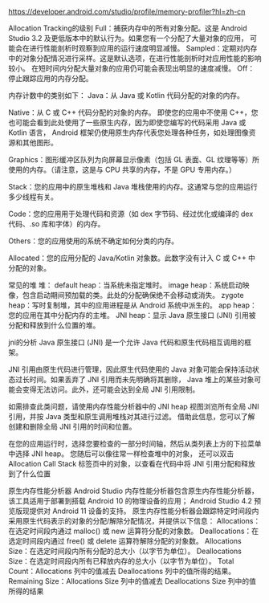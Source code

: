 https://developer.android.com/studio/profile/memory-profiler?hl=zh-cn

Allocation Tracking的级别
Full：捕获内存中的所有对象分配。这是 Android Studio 3.2 及更低版本中的默认行为。如果您有一个分配了大量对象的应用，
    可能会在进行性能剖析时观察到应用的运行速度明显减慢。
Sampled：定期对内存中的对象分配情况进行采样。这是默认选项，在进行性能剖析时对应用性能的影响较小。
    在短时间内分配大量对象的应用仍可能会表现出明显的速度减慢。
Off：停止跟踪应用的内存分配。

内存计数中的类别如下：
Java：从 Java 或 Kotlin 代码分配的对象的内存。

Native：从 C 或 C++ 代码分配的对象的内存。
   即使您的应用中不使用 C++，您也可能会看到此处使用了一些原生内存，因为即使您编写的代码采用 Java 或 Kotlin 语言，
   Android 框架仍使用原生内存代表您处理各种任务，如处理图像资源和其他图形。

Graphics：图形缓冲区队列为向屏幕显示像素（包括 GL 表面、GL 纹理等等）所使用的内存。（请注意，这是与 CPU 共享的内存，不是 GPU 专用内存。）

Stack：您的应用中的原生堆栈和 Java 堆栈使用的内存。这通常与您的应用运行多少线程有关。

Code：您的应用用于处理代码和资源（如 dex 字节码、经过优化或编译的 dex 代码、.so 库和字体）的内存。

Others：您的应用使用的系统不确定如何分类的内存。

Allocated：您的应用分配的 Java/Kotlin 对象数。此数字没有计入 C 或 C++ 中分配的对象。


常见的堆
堆：
default heap：当系统未指定堆时。
image heap：系统启动映像，包含启动期间预加载的类。此处的分配确保绝不会移动或消失。
zygote heap：写时复制堆，其中的应用进程是从 Android 系统中派生的。
app heap：您的应用在其中分配内存的主堆。
JNI heap：显示 Java 原生接口 (JNI) 引用被分配和释放到什么位置的堆。



jni的分析
Java 原生接口 (JNI) 是一个允许 Java 代码和原生代码相互调用的框架。

JNI 引用由原生代码进行管理，因此原生代码使用的 Java 对象可能会保持活动状态过长时间。如果丢弃了 JNI 引用而未先明确将其删除，
  Java 堆上的某些对象可能会变得无法访问。此外，还可能会达到全局 JNI 引用限制。

如需排查此类问题，请使用内存性能分析器中的 JNI heap 视图浏览所有全局 JNI 引用，并按 Java 类型和原生调用堆栈对其进行过滤。
  借助此信息，您可以了解创建和删除全局 JNI 引用的时间和位置。

在您的应用运行时，选择您要检查的一部分时间轴，然后从类列表上方的下拉菜单中选择 JNI heap。 您随后可以像往常一样检查堆中的对象，
  还可以双击 Allocation Call Stack 标签页中的对象，以查看在代码中将 JNI 引用分配和释放到了什么位置



原生内存性能分析器
Android Studio 内存性能分析器包含原生内存性能分析器，该工具适用于部署到搭载 Android 10 的物理设备的应用；
  Android Studio 4.2 预览版现提供对 Android 11 设备的支持。
原生内存性能分析器会跟踪特定时间段内采用原生代码表示的对象的分配/解除分配情况，并提供以下信息：
Allocations：在选定时间段内通过 malloc() 或 new 运算符分配的对象数。
Deallocations：在选定时间段内通过 free() 或 delete 运算符解除分配的对象数。
Allocations Size：在选定时间段内所有分配的总大小（以字节为单位）。
Deallocations Size：在选定时间段内所有已释放内存的总大小（以字节为单位）。
Total Count：Allocations 列中的值减去 Deallocations 列中的值所得的结果。
Remaining Size：Allocations Size 列中的值减去 Deallocations Size 列中的值所得的结果
